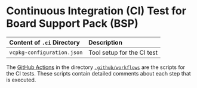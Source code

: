 # Continuous Integration (CI) Test for Board Support Pack (BSP)

Content of `.ci` Directory   | Description
:----------------------------|:-----------------
`vcpkg-configuration.json`   | Tool setup for the CI test

The [GitHub Actions](https://github.com/Open-CMSIS-Pack/STM32H7B3I-EVAL_BSP/tree/main/README.md#github-actions) in the directory [`.github/workflows`](https://github.com/Open-CMSIS-Pack/STM32H7B3I-EVAL_BSP/tree/main/.github/workflows) are the scripts for the CI tests. These scripts contain detailed comments about each step that is executed.
